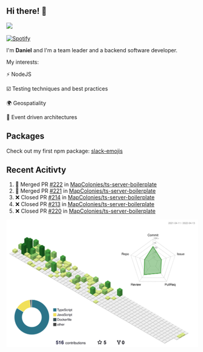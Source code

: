 ## Hi there! 👋

<p>
  <img src="https://github-readme-stats.vercel.app/api?username=syncush&theme=tokyonight">
</p>

[![Spotify](https://novatorem-rust.vercel.app/api/spotify)](https://open.spotify.com/user/syncush)

I'm **Daniel** and I'm a team leader and a backend software developer.

My interests:

⚡ NodeJS

☑️ Testing techniques and best practices

🌍 Geospatiality

🧠 Event driven architectures

## Packages
Check out my first npm package: [slack-emojis](https://www.npmjs.com/package/slack-emojis)

## Recent Acitivty
<!--START_SECTION:activity-->
1. 🎉 Merged PR [#222](https://github.com/MapColonies/ts-server-boilerplate/pull/222) in [MapColonies/ts-server-boilerplate](https://github.com/MapColonies/ts-server-boilerplate)
2. 🎉 Merged PR [#221](https://github.com/MapColonies/ts-server-boilerplate/pull/221) in [MapColonies/ts-server-boilerplate](https://github.com/MapColonies/ts-server-boilerplate)
3. ❌ Closed PR [#214](https://github.com/MapColonies/ts-server-boilerplate/pull/214) in [MapColonies/ts-server-boilerplate](https://github.com/MapColonies/ts-server-boilerplate)
4. ❌ Closed PR [#213](https://github.com/MapColonies/ts-server-boilerplate/pull/213) in [MapColonies/ts-server-boilerplate](https://github.com/MapColonies/ts-server-boilerplate)
5. ❌ Closed PR [#220](https://github.com/MapColonies/ts-server-boilerplate/pull/220) in [MapColonies/ts-server-boilerplate](https://github.com/MapColonies/ts-server-boilerplate)
<!--END_SECTION:activity-->

![contrib](./profile-3d-contrib/profile-green-animate.svg)
